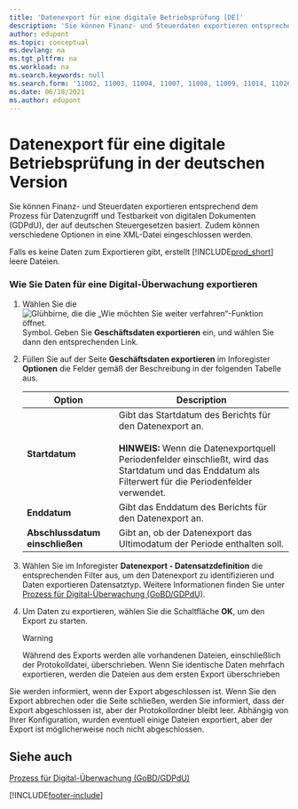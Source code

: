 ```yaml
---
title: 'Datenexport für eine digitale Betriebsprüfung [DE]'
description: 'Sie können Finanz- und Steuerdaten exportieren entsprechend dem Prozess für Datenzugriff und Testbarkeit von digitalen Dokumenten (GDPdU), der auf deutschen Steuergesetzen basiert.'
author: edupont
ms.topic: conceptual
ms.devlang: na
ms.tgt_pltfrm: na
ms.workload: na
ms.search.keywords: null
ms.search.form: '11002, 11003, 11004, 11007, 11008, 11009, 11014, 11026, 11027'
ms.date: 06/18/2021
ms.author: edupont
---
```

# <a name="export-data-for-a-digital-audit-in-the-german-version"></a><a name="export-data-for-a-digital-audit-in-the-german-version"></a>Datenexport für eine digitale Betriebsprüfung in der deutschen Version
Sie können Finanz- und Steuerdaten exportieren entsprechend dem Prozess für Datenzugriff und Testbarkeit von digitalen Dokumenten (GDPdU), der auf deutschen Steuergesetzen basiert. Zudem können verschiedene Optionen in eine XML-Datei eingeschlossen werden.  

Falls es keine Daten zum Exportieren gibt, erstellt [!INCLUDE[prod_short](../../includes/prod_short.md)] leere Dateien.  

### <a name="to-export-data-for-a-digital-audit"></a><a name="to-export-data-for-a-digital-audit"></a>Wie Sie Daten für eine Digital-Überwachung exportieren

1.  Wählen Sie die ![Glühbirne, die die „Wie möchten Sie weiter verfahren“-Funktion öffnet.](../../media/ui-search/search_small.png "Was möchten Sie tun?") Symbol. Geben Sie **Geschäftsdaten exportieren** ein, und wählen Sie dann den entsprechenden Link.  

2.  Füllen Sie auf der Seite **Geschäftsdaten exportieren** im Inforegister **Optionen** die Felder gemäß der Beschreibung in der folgenden Tabelle aus.  

    |Option|Description|  
    |----------------------------------|---------------------------------------|  
    |**Startdatum**|Gibt das Startdatum des Berichts für den Datenexport an.<br /><br /> **HINWEIS:** Wenn die Datenexportquell Periodenfelder einschließt, wird das Startdatum und das Enddatum als Filterwert für die Periodenfelder verwendet.|  
    |**Enddatum**|Gibt das Enddatum des Berichts für den Datenexport an.|  
    |**Abschlussdatum einschließen**|Gibt an, ob der Datenexport das Ultimodatum der Periode enthalten soll.|  

3.  Wählen Sie im Inforegister **Datenexport - Datensatzdefinition** die entsprechenden Filter aus, um den Datenexport zu identifizieren und Daten exportieren Datensatztyp. Weitere Informationen finden Sie unter [Prozess für Digital-Überwachung (GoBD/GDPdU)](process-for-digital-audits.md).  

4.  Um Daten zu exportieren, wählen Sie die Schaltfläche **OK**, um den Export zu starten.  

    > [!WARNING]  
    >  Während des Exports werden alle vorhandenen Dateien, einschließlich der Protokolldatei, überschrieben. Wenn Sie identische Daten mehrfach exportieren, werden die Dateien aus dem ersten Export überschrieben  

 Sie werden informiert, wenn der Export abgeschlossen ist. Wenn Sie den Export abbrechen oder die Seite schließen, werden Sie informiert, dass der Export abgeschlossen ist, aber der Protokollordner bleibt leer. Abhängig von Ihrer Konfiguration, wurden eventuell einige Dateien exportiert, aber der Export ist möglicherweise noch nicht abgeschlossen.  

## <a name="see-also"></a><a name="see-also"></a>Siehe auch

[Prozess für Digital-Überwachung (GoBD/GDPdU)](process-for-digital-audits.md)


[!INCLUDE[footer-include](../../includes/footer-banner.md)]
